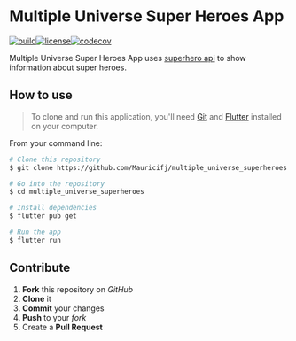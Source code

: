 # Multiple Universe Super Heroes App

[![build](https://img.shields.io/github/workflow/status/mauricifj/multiple_universe_superheroes/CD?style=for-the-badge)](https://github.com/Mauricifj/multiple_universe_superheroes/actions/workflows/cd.yml)[![license](https://img.shields.io/github/license/mauricifj/multiple_universe_superheroes?style=for-the-badge)](https://github.com/Mauricifj/multiple_universe_superheroes/blob/main/LICENSE)[![codecov](https://img.shields.io/codecov/c/github/Mauricifj/multiple_universe_superheroes?style=for-the-badge)](https://codecov.io/gh/Mauricifj/multiple_universe_superheroes)

Multiple Universe Super Heroes App uses [superhero api](https://github.com/akabab/superhero-api) to show information about super heroes.

## How to use

> To clone and run this application, you'll need [Git](https://git-scm.com/) and [Flutter](https://flutter.dev/) installed on your computer.

From your command line:

```bash
# Clone this repository
$ git clone https://github.com/Mauricifj/multiple_universe_superheroes.git

# Go into the repository
$ cd multiple_universe_superheroes

# Install dependencies
$ flutter pub get

# Run the app
$ flutter run
```

## Contribute

1. **Fork** this repository on _GitHub_
2. **Clone** it
3. **Commit** your changes
4. **Push** to your _fork_
5. Create a **Pull Request**
